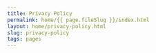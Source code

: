 ```yaml
---
title: Privacy Policy
permalink: home/{{ page.fileSlug }}/index.html
layout: home/privacy-policy.html
slug: privacy-policy
tags: pages
---
```



